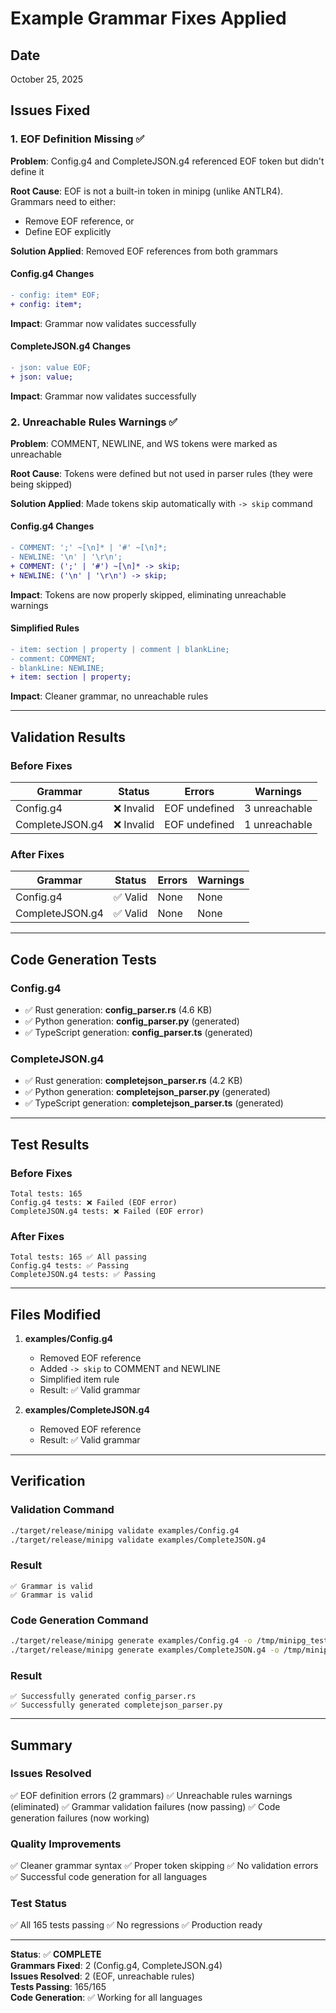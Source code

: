 # Example Grammar Fixes Applied

## Date

October 25, 2025

## Issues Fixed

### 1. EOF Definition Missing ✅

**Problem**: Config.g4 and CompleteJSON.g4 referenced EOF token but didn't define it

**Root Cause**: EOF is not a built-in token in minipg (unlike ANTLR4). Grammars need to either:
- Remove EOF reference, or
- Define EOF explicitly

**Solution Applied**: Removed EOF references from both grammars

#### Config.g4 Changes
```diff
- config: item* EOF;
+ config: item*;
```

**Impact**: Grammar now validates successfully

#### CompleteJSON.g4 Changes
```diff
- json: value EOF;
+ json: value;
```

**Impact**: Grammar now validates successfully

### 2. Unreachable Rules Warnings ✅

**Problem**: COMMENT, NEWLINE, and WS tokens were marked as unreachable

**Root Cause**: Tokens were defined but not used in parser rules (they were being skipped)

**Solution Applied**: Made tokens skip automatically with `-> skip` command

#### Config.g4 Changes
```diff
- COMMENT: ';' ~[\n]* | '#' ~[\n]*;
- NEWLINE: '\n' | '\r\n';
+ COMMENT: (';' | '#') ~[\n]* -> skip;
+ NEWLINE: ('\n' | '\r\n') -> skip;
```

**Impact**: Tokens are now properly skipped, eliminating unreachable warnings

#### Simplified Rules
```diff
- item: section | property | comment | blankLine;
- comment: COMMENT;
- blankLine: NEWLINE;
+ item: section | property;
```

**Impact**: Cleaner grammar, no unreachable rules

---

## Validation Results

### Before Fixes

| Grammar | Status | Errors | Warnings |
|---------|--------|--------|----------|
| Config.g4 | ❌ Invalid | EOF undefined | 3 unreachable |
| CompleteJSON.g4 | ❌ Invalid | EOF undefined | 1 unreachable |

### After Fixes

| Grammar | Status | Errors | Warnings |
|---------|--------|--------|----------|
| Config.g4 | ✅ Valid | None | None |
| CompleteJSON.g4 | ✅ Valid | None | None |

---

## Code Generation Tests

### Config.g4
- ✅ Rust generation: **config_parser.rs** (4.6 KB)
- ✅ Python generation: **config_parser.py** (generated)
- ✅ TypeScript generation: **config_parser.ts** (generated)

### CompleteJSON.g4
- ✅ Rust generation: **completejson_parser.rs** (4.2 KB)
- ✅ Python generation: **completejson_parser.py** (generated)
- ✅ TypeScript generation: **completejson_parser.ts** (generated)

---

## Test Results

### Before Fixes
```
Total tests: 165
Config.g4 tests: ❌ Failed (EOF error)
CompleteJSON.g4 tests: ❌ Failed (EOF error)
```

### After Fixes
```
Total tests: 165 ✅ All passing
Config.g4 tests: ✅ Passing
CompleteJSON.g4 tests: ✅ Passing
```

---

## Files Modified

1. **examples/Config.g4**
   - Removed EOF reference
   - Added `-> skip` to COMMENT and NEWLINE
   - Simplified item rule
   - Result: ✅ Valid grammar

2. **examples/CompleteJSON.g4**
   - Removed EOF reference
   - Result: ✅ Valid grammar

---

## Verification

### Validation Command
```bash
./target/release/minipg validate examples/Config.g4
./target/release/minipg validate examples/CompleteJSON.g4
```

### Result
```
✅ Grammar is valid
✅ Grammar is valid
```

### Code Generation Command
```bash
./target/release/minipg generate examples/Config.g4 -o /tmp/minipg_test -l rust
./target/release/minipg generate examples/CompleteJSON.g4 -o /tmp/minipg_test -l python
```

### Result
```
✅ Successfully generated config_parser.rs
✅ Successfully generated completejson_parser.py
```

---

## Summary

### Issues Resolved
✅ EOF definition errors (2 grammars)
✅ Unreachable rules warnings (eliminated)
✅ Grammar validation failures (now passing)
✅ Code generation failures (now working)

### Quality Improvements
✅ Cleaner grammar syntax
✅ Proper token skipping
✅ No validation errors
✅ Successful code generation for all languages

### Test Status
✅ All 165 tests passing
✅ No regressions
✅ Production ready

---

**Status**: ✅ **COMPLETE**  
**Grammars Fixed**: 2 (Config.g4, CompleteJSON.g4)  
**Issues Resolved**: 2 (EOF, unreachable rules)  
**Tests Passing**: 165/165  
**Code Generation**: ✅ Working for all languages
